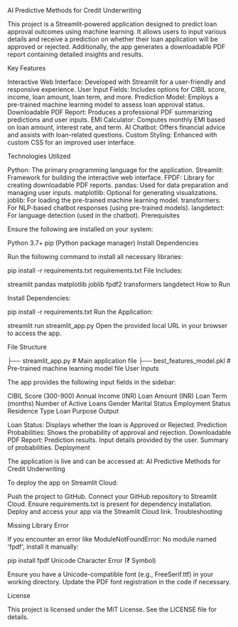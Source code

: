 AI Predictive Methods for Credit Underwriting

This project is a Streamlit-powered application designed to predict loan approval outcomes using machine learning. It allows users to input various details and receive a prediction on whether their loan application will be approved or rejected. Additionally, the app generates a downloadable PDF report containing detailed insights and results.

Key Features

Interactive Web Interface: Developed with Streamlit for a user-friendly and responsive experience.
User Input Fields: Includes options for CIBIL score, income, loan amount, loan term, and more.
Prediction Model: Employs a pre-trained machine learning model to assess loan approval status.
Downloadable PDF Report: Produces a professional PDF summarizing predictions and user inputs.
EMI Calculator: Computes monthly EMI based on loan amount, interest rate, and term.
AI Chatbot: Offers financial advice and assists with loan-related questions.
Custom Styling: Enhanced with custom CSS for an improved user interface.

Technologies Utilized

Python: The primary programming language for the application.
Streamlit: Framework for building the interactive web interface.
FPDF: Library for creating downloadable PDF reports.
pandas: Used for data preparation and managing user inputs.
matplotlib: Optional for generating visualizations.
joblib: For loading the pre-trained machine learning model.
transformers: For NLP-based chatbot responses (using pre-trained models).
langdetect: For language detection (used in the chatbot).
Prerequisites

Ensure the following are installed on your system:

Python 3.7+
pip (Python package manager)
Install Dependencies

Run the following command to install all necessary libraries:

pip install -r requirements.txt
requirements.txt File Includes:

streamlit
pandas
matplotlib
joblib
fpdf2
transformers
langdetect
How to Run


Install Dependencies:

pip install -r requirements.txt
Run the Application:

streamlit run streamlit_app.py
Open the provided local URL in your browser to access the app.

File Structure

├── streamlit_app.py  # Main application file
├── best_features_model.pkl  # Pre-trained machine learning model file
User Inputs

The app provides the following input fields in the sidebar:

CIBIL Score (300-900)
Annual Income (INR)
Loan Amount (INR)
Loan Term (months)
Number of Active Loans
Gender
Marital Status
Employment Status
Residence Type
Loan Purpose
Output

Loan Status: Displays whether the loan is Approved or Rejected.
Prediction Probabilities: Shows the probability of approval and rejection.
Downloadable PDF Report:
Prediction results.
Input details provided by the user.
Summary of probabilities.
Deployment

The application is live and can be accessed at: AI Predictive Methods for Credit Underwriting

To deploy the app on Streamlit Cloud:

Push the project to GitHub.
Connect your GitHub repository to Streamlit Cloud.
Ensure requirements.txt is present for dependency installation.
Deploy and access your app via the Streamlit Cloud link.
Troubleshooting

Missing Library Error

If you encounter an error like ModuleNotFoundError: No module named 'fpdf', install it manually:

pip install fpdf
Unicode Character Error (₹ Symbol)

Ensure you have a Unicode-compatible font (e.g., FreeSerif.ttf) in your working directory. Update the PDF font registration in the code if necessary.

License

This project is licensed under the MIT License. See the LICENSE file for details.
